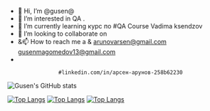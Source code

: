 - 👋 Hi, I’m @gusen@
- 👀 I’m interested in  QA .
- 🌱 I’m currently learning  курс по #QA Course Vadima ksendzov
- 💞️ I’m looking to collaborate on 
- &📫 How to reach me  a & arunovarsen@gmail.com gusenmagomedov13@gmail.com
-                       


                    #linkedin.com/in/арсен-арунов-258b62230



![Gusen's GitHub stats](https://github-readme-stats.vercel.app/api?username=gusen1989&show_icons=true&theme=radical)

[![Top Langs](https://github-readme-stats.vercel.app/api/top-langs/?username=gusen1989&layout=compact)](https://github.com/gusen1989/github-readme-stats)
[![Top Langs](https://github-readme-stats.vercel.app/api/top-langs/?username=gusen1989&langs_count=8)](https://github.com/gusen1989/github-readme-stats)
[![Top Langs](https://github-readme-stats.vercel.app/api/top-langs/?username=gusen1989)](https://github.com/gusen1989/github-readme-stats)
